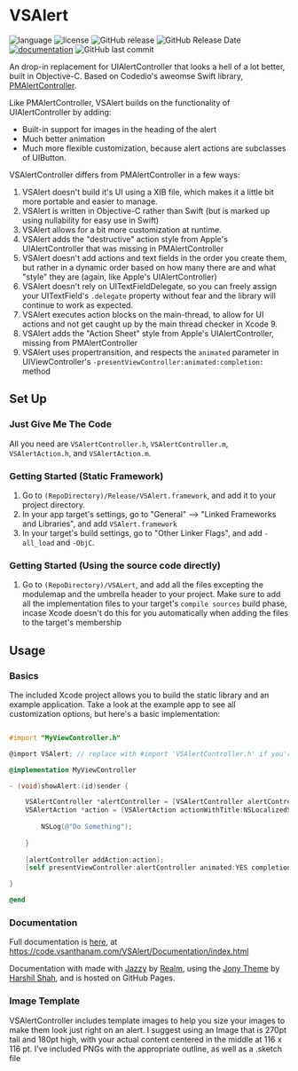 # VSAlert

![language](https://img.shields.io/badge/language-Objective--C-blue.svg)
![license](https://img.shields.io/github/license/vsanthanam/vsalert.svg)
![GitHub release](https://img.shields.io/github/release/vsanthanam/VSAlert.svg)
![GitHub Release Date](https://img.shields.io/github/release-date/vsanthanam/VSAlert.svg)
[![documentation](https://code.vsanthanam.com/VSAlert/Documentation/badge.svg)](https://code.vsanthanam.com/VSAlert/Documentation/)
![GitHub last commit](https://img.shields.io/github/last-commit/vsanthanam/vsalert.svg)

An drop-in replacement for UIAlertController that looks a hell of a lot better, built in Objective-C. Based on Codedio's aweomse Swift library, [PMAlertController](https://github.com/Codeido/PMAlertController).

Like PMAlertController, VSAlert builds on the functionality of UIAlertController by adding:

* Built-in support for images in the heading of the alert
* Much better animation
* Much more flexible customization, because alert actions are subclasses of UIButton.

VSAlertController differs from PMAlertController in a few ways:

1. VSAlert doesn't build it's UI using a XIB file, which makes it a little bit more portable and easier to manage.
2. VSAlert is written in Objective-C rather than Swift (but is marked up using nullability for easy use in Swift)
3. VSAlert allows for a bit more customization at runtime.
4. VSAlert adds the "destructive" action style from Apple's UIAlertController that was missing in PMAlertController
5. VSAlert doesn't add actions and text fields in the order you create them, but rather in a dynamic order based on how many there are and what "style" they are (again, like Apple's UIAlertController)
6. VSAlert doesn't rely on UITextFieldDelegate, so you can freely assign your UITextField's `.delegate` property without fear and the library will continue to work as expected.
6. VSAlert executes action blocks on the main-thread, to allow for UI actions and not get caught up by the main thread checker in Xcode 9.
7. VSAlert adds the "Action Sheet" style from Apple's UIAlertController, missing from PMAlertController
8. VSAlert uses propertransition, and respects the `animated` parameter in UIViewController's `-presentViewController:animated:completion:` method

## Set Up

### Just Give Me The Code
All you need are `VSAlertController.h`, `VSAlertController.m`, `VSAlertAction.h`, and `VSAlertAction.m`.

### Getting Started (Static Framework)
1. Go to `(RepoDirectory)/Release/VSAlert.framework`, and add it to your project directory.
2. In your app target's settings, go to "General" --> "Linked Frameworks and Libraries", and add `VSAlert.framework`
3. In your target's build settings, go to "Other Linker Flags", and add `-all_load` and `-ObjC`.

### Getting Started (Using the source code directly)
1. Go to `(RepoDirectory)/VSALert`, and add all the files excepting the modulemap and the umbrella header to your project. Make sure to add all the implementation files to your target's `compile sources`  build phase, incase Xcode doesn't do this for you automatically when adding the files to the target's membership

## Usage

### Basics
The included Xcode project allows you to build the static library and an example application. Take a look at the example app to see all customization options, but here's a basic implementation:

```Objective-C

#import "MyViewController.h"

@import VSAlert; // replace with #import 'VSAlertController.h' if you're using the source rather than the static framework

@implementation MyViewController

- (void)showAlert:(id)sender {

    VSAlertController *alertController = [VSAlertController alertControllerWithTitle:NSLocalizedString(@"Alert!", nil) description:NSLocalizedString(@"This app needs your attention right now", nil) style:VSAlertControllerStyleAlert];
    VSAlertAction *action = [VSAlertAction actionWithTitle:NSLocalizedString(@"Close", nil) style:VSAlertActionStyleDefault action:^(VSAlertAction *action) {
    
        NSLog(@"Do Something");
    
    }
    
    [alertController addAction:action];
    [self presentViewController:alertController animated:YES completion:nil];

}

@end
```
### Documentation
Full documentation is [here](https://vsanthanam.github.io/VSAlert/Documentation/index.html), at https://code.vsanthanam.com/VSAlert/Documentation/index.html

Documentation with made with [Jazzy](https://github.com/realm/jazzy) by [Realm](https://realm.io), using the [Jony Theme](https://github.com/HarshilShah/Jony) by [Harshil Shah](https://github.com/HarshilShah/), and is hosted on GitHub Pages.

### Image Template
VSAlertController includes template images to help you size your images to make them look just right on an alert. I suggest using an Image that is 270pt tall and 180pt high, with your actual content centered in the middle at 116 x 116 pt. I've included PNGs with the appropriate outline, as well as a .sketch file


